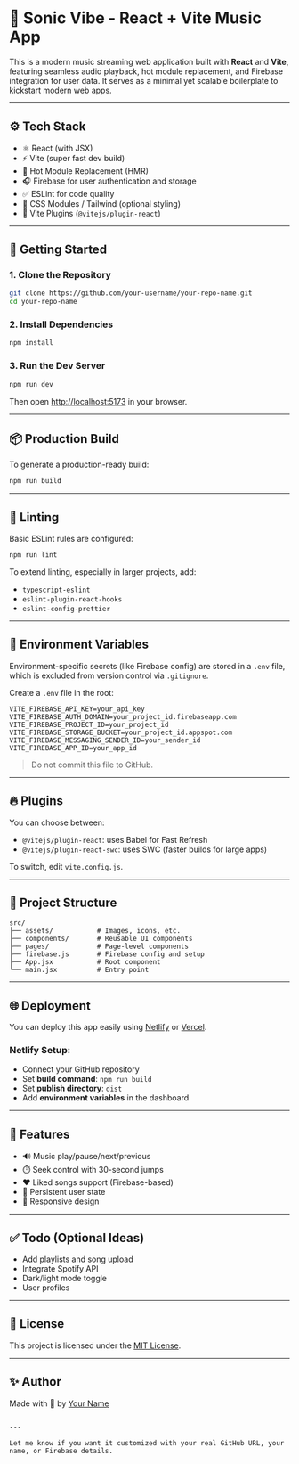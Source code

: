 
# 🎵 Sonic Vibe - React + Vite Music App

This is a modern music streaming web application built with **React** and **Vite**, featuring seamless audio playback, hot module replacement, and Firebase integration for user data. It serves as a minimal yet scalable boilerplate to kickstart modern web apps.

---

## ⚙️ Tech Stack

- ⚛️ React (with JSX)
- ⚡ Vite (super fast dev build)
- 🔁 Hot Module Replacement (HMR)
- 🎧 Firebase for user authentication and storage
- ✅ ESLint for code quality
- 🎨 CSS Modules / Tailwind (optional styling)
- 🔌 Vite Plugins (`@vitejs/plugin-react`)

---

## 🚀 Getting Started

### 1. Clone the Repository

```bash
git clone https://github.com/your-username/your-repo-name.git
cd your-repo-name
````

### 2. Install Dependencies

```bash
npm install
```

### 3. Run the Dev Server

```bash
npm run dev
```

Then open [http://localhost:5173](http://localhost:5173) in your browser.

---

## 📦 Production Build

To generate a production-ready build:

```bash
npm run build
```

---

## 🧪 Linting

Basic ESLint rules are configured:

```bash
npm run lint
```

To extend linting, especially in larger projects, add:

* `typescript-eslint`
* `eslint-plugin-react-hooks`
* `eslint-config-prettier`

---

## 🔐 Environment Variables

Environment-specific secrets (like Firebase config) are stored in a `.env` file, which is excluded from version control via `.gitignore`.

Create a `.env` file in the root:

```
VITE_FIREBASE_API_KEY=your_api_key
VITE_FIREBASE_AUTH_DOMAIN=your_project_id.firebaseapp.com
VITE_FIREBASE_PROJECT_ID=your_project_id
VITE_FIREBASE_STORAGE_BUCKET=your_project_id.appspot.com
VITE_FIREBASE_MESSAGING_SENDER_ID=your_sender_id
VITE_FIREBASE_APP_ID=your_app_id
```

> Do not commit this file to GitHub.

---

## 🔥 Plugins

You can choose between:

* `@vitejs/plugin-react`: uses Babel for Fast Refresh
* `@vitejs/plugin-react-swc`: uses SWC (faster builds for large apps)

To switch, edit `vite.config.js`.

---

## 📁 Project Structure

```
src/
├── assets/           # Images, icons, etc.
├── components/       # Reusable UI components
├── pages/            # Page-level components
├── firebase.js       # Firebase config and setup
├── App.jsx           # Root component
└── main.jsx          # Entry point
```

---

## 🌐 Deployment

You can deploy this app easily using [Netlify](https://netlify.com/) or [Vercel](https://vercel.com/).

### Netlify Setup:

* Connect your GitHub repository
* Set **build command**: `npm run build`
* Set **publish directory**: `dist`
* Add **environment variables** in the dashboard

---

## 📸 Features

* 🔊 Music play/pause/next/previous
* ⏱️ Seek control with 30-second jumps
* ❤️ Liked songs support (Firebase-based)
* 👤 Persistent user state
* 📱 Responsive design

---

## ✅ Todo (Optional Ideas)

* Add playlists and song upload
* Integrate Spotify API
* Dark/light mode toggle
* User profiles

---

## 📜 License

This project is licensed under the [MIT License](./LICENSE).

---

## ✨ Author

Made with 💙 by [Your Name](https://github.com/your-username)

```

---

Let me know if you want it customized with your real GitHub URL, your name, or Firebase details.
```
